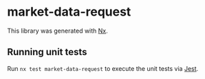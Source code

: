 # market-data-request

This library was generated with [Nx](https://nx.dev).

## Running unit tests

Run `nx test market-data-request` to execute the unit tests via [Jest](https://jestjs.io).
